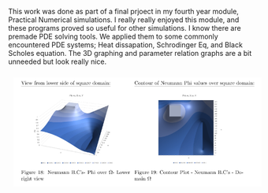 This work was done as part of a final prjoect in my fourth year module, Practical Numerical simulations. I really really enjoyed
this module, and these programs proved so useful for other simulations. I know there are premade PDE solving tools. 
We applied them to some commonly encountered PDE systems; Heat dissapation, Schrodinger Eq, and Black Scholes equation. 
The 3D graphing and parameter relation graphs are a bit unneeded but look really nice. 
<p align="center">
  <img src="PDE 3D Plots.png" alt="PDE 3D Plots" width="950" style="margin: 10px;">
</p>
